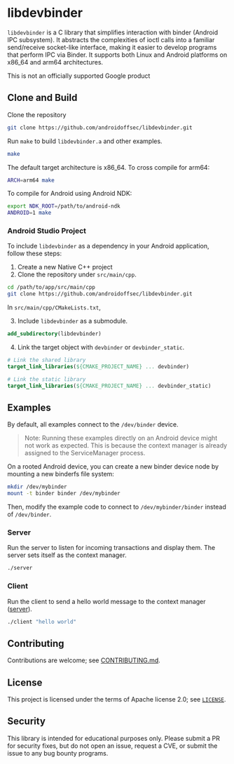 # libdevbinder

`libdevbinder` is a C library that simplifies interaction with binder (Android
IPC subsystem). It abstracts the complexities of ioctl calls into a familiar
send/receive socket-like interface, making it easier to develop programs that
perform IPC via Binder. It supports both Linux and Android platforms on x86_64
and arm64 architectures.

This is not an officially supported Google product

## Clone and Build

Clone the repository

```bash
git clone https://github.com/androidoffsec/libdevbinder.git
```

Run `make` to build `libdevbinder.a` and other examples.

```bash
make
```

The default target architecture is x86_64. To cross compile for arm64:

```bash
ARCH=arm64 make
```

To compile for Android using Android NDK:

```bash
export NDK_ROOT=/path/to/android-ndk
ANDROID=1 make
```

### Android Studio Project

To include `libdevbinder` as a dependency in your Android application, follow
these steps:

1. Create a new Native C++ project
1. Clone the repository under `src/main/cpp`.

```bash
cd /path/to/app/src/main/cpp
git clone https://github.com/androidoffsec/libdevbinder.git
```

In `src/main/cpp/CMakeLists.txt`,

3. Include `libdevbinder` as a submodule.

```cmake
add_subdirectory(libdevbinder)
```

4. Link the target object with `devbinder` or `devbinder_static`.

```cmake
# Link the shared library
target_link_libraries(${CMAKE_PROJECT_NAME} ... devbinder)

# Link the static library
target_link_libraries(${CMAKE_PROJECT_NAME} ... devbinder_static)
```

## Examples

By default, all examples connect to the `/dev/binder` device.

> Note: Running these examples directly on an Android device might not work as
> expected. This is because the context manager is already assigned to the
> ServiceManager process.

On a rooted Android device, you can create a new binder device node by mounting
a new binderfs file system:

```bash
mkdir /dev/mybinder
mount -t binder binder /dev/mybinder
```

Then, modify the example code to connect to `/dev/mybinder/binder` instead of
`/dev/binder`.

### Server

Run the server to listen for incoming transactions and display them. The server
sets itself as the context manager.

```bash
./server
```

### Client

Run the client to send a hello world message to the context manager
([server](#server)).

```bash
./client "hello world"
```

## Contributing

Contributions are welcome; see [CONTRIBUTING.md](CONTRIBUTING.md).

## License

This project is licensed under the terms of Apache license 2.0; see
[`LICENSE`](LICENSE).

## Security

This library is intended for educational purposes only. Please submit a PR for
security fixes, but do not open an issue, request a CVE, or submit the issue to
any bug bounty programs.
